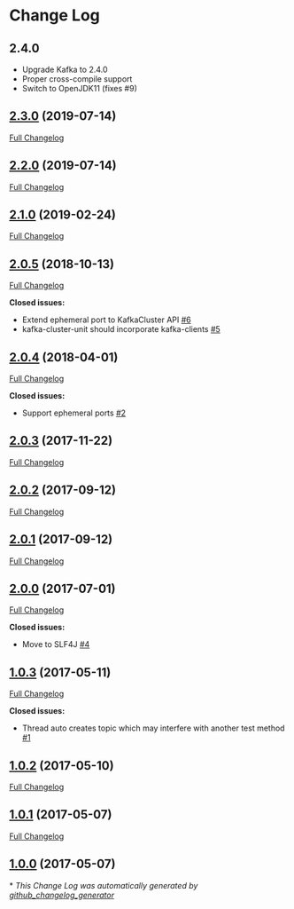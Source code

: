 # Change Log

## 2.4.0 

* Upgrade Kafka to 2.4.0
* Proper cross-compile support
* Switch to OpenJDK11 (fixes #9)

## [2.3.0](https://github.com/dmandalidis/kafka-cluster-unit/tree/2.3.0) (2019-07-14)
[Full Changelog](https://github.com/dmandalidis/kafka-cluster-unit/compare/2.1.0...2.3.0)

## [2.2.0](https://github.com/dmandalidis/kafka-cluster-unit/tree/2.2.0) (2019-07-14)
[Full Changelog](https://github.com/dmandalidis/kafka-cluster-unit/compare/2.3.0...2.2.0)

## [2.1.0](https://github.com/dmandalidis/kafka-cluster-unit/tree/2.1.0) (2019-02-24)
[Full Changelog](https://github.com/dmandalidis/kafka-cluster-unit/compare/2.0.5...2.1.0)

## [2.0.5](https://github.com/dmandalidis/kafka-cluster-unit/tree/2.0.5) (2018-10-13)
[Full Changelog](https://github.com/dmandalidis/kafka-cluster-unit/compare/2.0.4...2.0.5)

**Closed issues:**

- Extend ephemeral port to KafkaCluster API [\#6](https://github.com/dmandalidis/kafka-cluster-unit/issues/6)
- kafka-cluster-unit should incorporate kafka-clients [\#5](https://github.com/dmandalidis/kafka-cluster-unit/issues/5)

## [2.0.4](https://github.com/dmandalidis/kafka-cluster-unit/tree/2.0.4) (2018-04-01)
[Full Changelog](https://github.com/dmandalidis/kafka-cluster-unit/compare/2.0.3...2.0.4)

**Closed issues:**

- Support ephemeral ports [\#2](https://github.com/dmandalidis/kafka-cluster-unit/issues/2)

## [2.0.3](https://github.com/dmandalidis/kafka-cluster-unit/tree/2.0.3) (2017-11-22)
[Full Changelog](https://github.com/dmandalidis/kafka-cluster-unit/compare/2.0.2...2.0.3)

## [2.0.2](https://github.com/dmandalidis/kafka-cluster-unit/tree/2.0.2) (2017-09-12)
[Full Changelog](https://github.com/dmandalidis/kafka-cluster-unit/compare/2.0.1...2.0.2)

## [2.0.1](https://github.com/dmandalidis/kafka-cluster-unit/tree/2.0.1) (2017-09-12)
[Full Changelog](https://github.com/dmandalidis/kafka-cluster-unit/compare/2.0.0...2.0.1)

## [2.0.0](https://github.com/dmandalidis/kafka-cluster-unit/tree/2.0.0) (2017-07-01)
[Full Changelog](https://github.com/dmandalidis/kafka-cluster-unit/compare/1.0.3...2.0.0)

**Closed issues:**

- Move to SLF4J [\#4](https://github.com/dmandalidis/kafka-cluster-unit/issues/4)

## [1.0.3](https://github.com/dmandalidis/kafka-cluster-unit/tree/1.0.3) (2017-05-11)
[Full Changelog](https://github.com/dmandalidis/kafka-cluster-unit/compare/1.0.2...1.0.3)

**Closed issues:**

- Thread auto creates topic which may interfere with another test method [\#1](https://github.com/dmandalidis/kafka-cluster-unit/issues/1)

## [1.0.2](https://github.com/dmandalidis/kafka-cluster-unit/tree/1.0.2) (2017-05-10)
[Full Changelog](https://github.com/dmandalidis/kafka-cluster-unit/compare/1.0.1...1.0.2)

## [1.0.1](https://github.com/dmandalidis/kafka-cluster-unit/tree/1.0.1) (2017-05-07)
[Full Changelog](https://github.com/dmandalidis/kafka-cluster-unit/compare/1.0.0...1.0.1)

## [1.0.0](https://github.com/dmandalidis/kafka-cluster-unit/tree/1.0.0) (2017-05-07)


\* *This Change Log was automatically generated by [github_changelog_generator](https://github.com/skywinder/Github-Changelog-Generator)*
